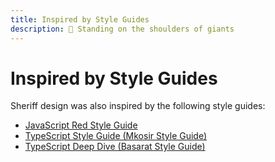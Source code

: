 ```yaml
---
title: Inspired by Style Guides
description: 🤝 Standing on the shoulders of giants
---
```


# Inspired by Style Guides

Sheriff design was also inspired by the following style guides:

- [JavaScript Red Style Guide](https://github.com/GrosSacASac/JavaScript-Set-Up/tree/master/js/red-javascript-style-guide)
- [TypeScript Style Guide (Mkosir Style Guide)](https://mkosir.github.io/typescript-style-guide/)
- [TypeScript Deep Dive (Basarat Style Guide)](https://basarat.gitbook.io/typescript/styleguide)
